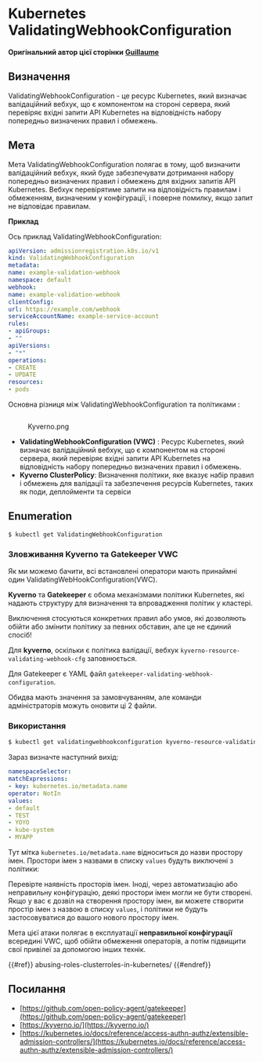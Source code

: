 # Kubernetes ValidatingWebhookConfiguration

**Оригінальний автор цієї сторінки** [**Guillaume**](https://www.linkedin.com/in/guillaume-chapela-ab4b9a196)

## Визначення

ValidatingWebhookConfiguration - це ресурс Kubernetes, який визначає валідаційний вебхук, що є компонентом на стороні сервера, який перевіряє вхідні запити API Kubernetes на відповідність набору попередньо визначених правил і обмежень.

## Мета

Мета ValidatingWebhookConfiguration полягає в тому, щоб визначити валідаційний вебхук, який буде забезпечувати дотримання набору попередньо визначених правил і обмежень для вхідних запитів API Kubernetes. Вебхук перевірятиме запити на відповідність правилам і обмеженням, визначеним у конфігурації, і поверне помилку, якщо запит не відповідає правилам.

**Приклад**

Ось приклад ValidatingWebhookConfiguration:
```yaml
apiVersion: admissionregistration.k8s.io/v1
kind: ValidatingWebhookConfiguration
metadata:
name: example-validation-webhook
namespace: default
webhook:
name: example-validation-webhook
clientConfig:
url: https://example.com/webhook
serviceAccountName: example-service-account
rules:
- apiGroups:
- ""
apiVersions:
- "*"
operations:
- CREATE
- UPDATE
resources:
- pods
```
Основна різниця між ValidatingWebhookConfiguration та політиками :&#x20;

<figure><img src="../../images/Kyverno.png" alt=""><figcaption><p>Kyverno.png</p></figcaption></figure>

- **ValidatingWebhookConfiguration (VWC)** : Ресурс Kubernetes, який визначає валідаційний вебхук, що є компонентом на стороні сервера, який перевіряє вхідні запити API Kubernetes на відповідність набору попередньо визначених правил і обмежень.
- **Kyverno ClusterPolicy**: Визначення політики, яке вказує набір правил і обмежень для валідації та забезпечення ресурсів Kubernetes, таких як поди, деплойменти та сервіси

## Enumeration
```
$ kubectl get ValidatingWebhookConfiguration
```
### Зловживання Kyverno та Gatekeeper VWC

Як ми можемо бачити, всі встановлені оператори мають принаймні один ValidatingWebHookConfiguration(VWC).

**Kyverno** та **Gatekeeper** є обома механізмами політики Kubernetes, які надають структуру для визначення та впровадження політик у кластері.

Виключення стосуються конкретних правил або умов, які дозволяють обійти або змінити політику за певних обставин, але це не єдиний спосіб!

Для **kyverno**, оскільки є політика валідації, вебхук `kyverno-resource-validating-webhook-cfg` заповнюється.

Для Gatekeeper є YAML файл `gatekeeper-validating-webhook-configuration`.

Обидва мають значення за замовчуванням, але команди адміністраторів можуть оновити ці 2 файли.

### Використання
```bash
$ kubectl get validatingwebhookconfiguration kyverno-resource-validating-webhook-cfg -o yaml
```
Зараз визначте наступний вихід:
```yaml
namespaceSelector:
matchExpressions:
- key: kubernetes.io/metadata.name
operator: NotIn
values:
- default
- TEST
- YOYO
- kube-system
- MYAPP
```
Тут мітка `kubernetes.io/metadata.name` відноситься до назви простору імен. Простори імен з назвами в списку `values` будуть виключені з політики:

Перевірте наявність просторів імен. Іноді, через автоматизацію або неправильну конфігурацію, деякі простори імен могли не бути створені. Якщо у вас є дозвіл на створення простору імен, ви можете створити простір імен з назвою в списку `values`, і політики не будуть застосовуватися до вашого нового простору імен.

Мета цієї атаки полягає в експлуатації **неправильної конфігурації** всередині VWC, щоб обійти обмеження операторів, а потім підвищити свої привілеї за допомогою інших технік.

{{#ref}}
abusing-roles-clusterroles-in-kubernetes/
{{#endref}}

## Посилання

- [https://github.com/open-policy-agent/gatekeeper](https://github.com/open-policy-agent/gatekeeper)
- [https://kyverno.io/](https://kyverno.io/)
- [https://kubernetes.io/docs/reference/access-authn-authz/extensible-admission-controllers/](https://kubernetes.io/docs/reference/access-authn-authz/extensible-admission-controllers/)
